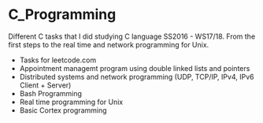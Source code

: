 # C_Programming
Different C tasks that I did studying C language SS2016 - WS17/18. From the first steps to the real time and network programming for Unix.

- Tasks for leetcode.com
- Appointment managemt program using double linked lists and pointers 
- Distributed systems and network programming (UDP, TCP/IP, IPv4, IPv6 Client + Server)
- Bash Programming
- Real time programming for Unix
- Basic Cortex programming
